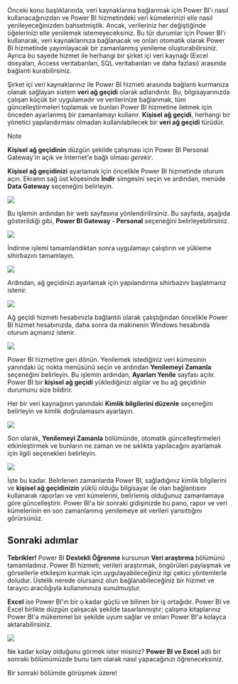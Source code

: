 Önceki konu başlıklarında, veri kaynaklarına bağlanmak için Power BI'ı nasıl kullanacağınızdan ve Power BI hizmetindeki veri kümelerinizi elle nasıl yenileyeceğinizden bahsetmiştik. Ancak, verileriniz her değiştiğinde öğelerinizi elle yenilemek istemeyeceksiniz. Bu tür durumlar için Power BI'ı kullanarak, veri kaynaklarınıza bağlanacak ve onları otomatik olarak Power BI hizmetinde yayımlayacak bir zamanlanmış yenileme oluşturabilirsiniz. Ayrıca bu sayede hizmet ile herhangi bir şirket içi veri kaynağı (Excel dosyaları, Access veritabanları, SQL veritabanları ve daha fazlası) arasında bağlantı kurabilirsiniz.

Şirket içi veri kaynaklarınız ile Power BI hizmeti arasında bağlantı kurmanıza olanak sağlayan sistem **veri ağ geçidi** olarak adlandırılır. Bu, bilgisayarınızda çalışan küçük bir uygulamadır ve verilerinize bağlanmak, tüm güncelleştirmeleri toplamak ve bunları Power BI hizmetine iletmek için önceden ayarlanmış bir zamanlamayı kullanır. **Kişisel ağ geçidi**, herhangi bir yönetici yapılandırması olmadan kullanılabilecek bir **veri ağ geçidi** türüdür.

>[!NOTE]
>**Kişisel ağ geçidinin** düzgün şekilde çalışması için Power BI Personal Gateway'in açık ve İnternet'e bağlı olması *gerekir*.
> 

**Kişisel ağ geçidinizi** ayarlamak için öncelikle Power BI hizmetinde oturum açın. Ekranın sağ üst köşesinde **İndir** simgesini seçin ve ardından, menüde **Data Gateway** seçeneğini belirleyin.

![](media/4-6-install-configure-personal-gateway/4-6_1b.png)

Bu işlemin ardından bir web sayfasına yönlendirilirsiniz. Bu sayfada, aşağıda gösterildiği gibi, **Power BI Gateway - Personal** seçeneğini belirleyebilirsiniz.

![](media/4-6-install-configure-personal-gateway/4-6_2b.png)

İndirme işlemi tamamlandıktan sonra uygulamayı çalıştırın ve yükleme sihirbazını tamamlayın.

![](media/4-6-install-configure-personal-gateway/4-6_3a.png)

Ardından, ağ geçidinizi ayarlamak için yapılandırma sihirbazını başlatmanız istenir.

![](media/4-6-install-configure-personal-gateway/4-6_3b.png)

Ağ geçidi hizmeti hesabınızla bağlantılı olarak çalıştığından öncelikle Power BI hizmet hesabınızda, daha sonra da makinenin Windows hesabında oturum açmanız istenir.

![](media/4-6-install-configure-personal-gateway/4-6_3c.png)

Power BI hizmetine geri dönün. Yenilemek istediğiniz veri kümesinin yanındaki üç nokta menüsünü seçin ve ardından **Yenilemeyi Zamanla** seçeneğini belirleyin. Bu işlemin ardından, **Ayarları Yenile** sayfası açılır. Power BI bir **kişisel ağ geçidi** yüklediğinizi algılar ve bu ağ geçidinin durumunu size bildirir.

Her bir veri kaynağının yanındaki **Kimlik bilgilerini düzenle** seçeneğini belirleyin ve kimlik doğrulamasını ayarlayın.

![](media/4-6-install-configure-personal-gateway/4-6_6.png)

Son olarak, **Yenilemeyi Zamanla** bölümünde, otomatik güncelleştirmeleri etkinleştirmek ve bunların ne zaman ve ne sıklıkta yapılacağını ayarlamak için ilgili seçenekleri belirleyin.

![](media/4-6-install-configure-personal-gateway/4-6_7.png)

İşte bu kadar. Belirlenen zamanlarda Power BI, sağladığınız kimlik bilgilerini ve **kişisel ağ geçidinizin** yüklü olduğu bilgisayar ile olan bağlantısını kullanarak raporları ve veri kümelerini, belirlemiş olduğunuz zamanlamaya göre güncelleştirir. Power BI'a bir sonraki gidişinizde bu pano, rapor ve veri kümelerinin en son zamanlanmış yenilemeye ait verileri yansıttığını görürsünüz.

## <a name="next-steps"></a>Sonraki adımlar
**Tebrikler!** Power BI **Destekli Öğrenme** kursunun **Veri araştırma** bölümünü tamamladınız. Power BI hizmeti; verileri araştırmak, öngörüleri paylaşmak ve görsellerle etkileşim kurmak için uygulayabileceğiniz ilgi çekici yöntemlerle doludur. Üstelik nerede olursanız olun bağlanabileceğiniz bir hizmet ve tarayıcı aracılığıyla kullanımınıza sunulmuştur.

**Excel** ise Power BI'ın bir o kadar güçlü ve bilinen bir iş ortağıdır. Power BI ve Excel birlikte düzgün çalışacak şekilde tasarlanmıştır; çalışma kitaplarınız Power BI'a mükemmel bir şekilde uyum sağlar ve onları Power BI'a kolayca aktarabilirsiniz.

![](media/4-6-install-configure-personal-gateway/5-1_1.png)

Ne kadar kolay olduğunu görmek ister misiniz? **Power BI ve Excel** adlı bir sonraki bölümümüzde bunu tam olarak nasıl yapacağınızı öğreneceksiniz.

Bir sonraki bölümde görüşmek üzere!

